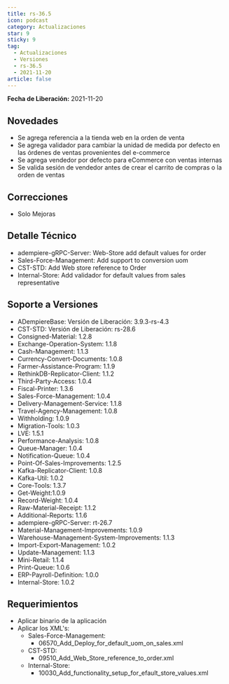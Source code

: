 ```yaml
---
title: rs-36.5
icon: podcast
category: Actualizaciones
star: 9
sticky: 9
tag:
  - Actualizaciones
  - Versiones
  - rs-36.5
  - 2021-11-20
article: false
---
```


**Fecha de Liberación:** 2021-11-20

## Novedades

- Se agrega referencia a la tienda web en la orden de venta
- Se agrega validador para cambiar la unidad de medida por defecto en las órdenes de ventas provenientes del e-commerce
- Se agrega vendedor por defecto para eCommerce con ventas internas
- Se valida sesión de vendedor antes de crear el carrito de compras o la orden de ventas

## Correcciones

- Solo Mejoras

## Detalle Técnico

- adempiere-gRPC-Server: Web-Store add default values for order
- Sales-Force-Management: Add support to conversion uom
- CST-STD: Add Web store reference to Order
- Internal-Store: Add validador for default values from sales representative

## Soporte a Versiones

- ADempiereBase: Versión de Liberación: 3.9.3-rs-4.3
- CST-STD: Versión de Liberación: rs-28.6
- Consigned-Material: 1.2.8
- Exchange-Operation-System: 1.1.8
- Cash-Management: 1.1.3
- Currency-Convert-Documents: 1.0.8
- Farmer-Assistance-Program: 1.1.9
- RethinkDB-Replicator-Client: 1.1.2
- Third-Party-Access: 1.0.4
- Fiscal-Printer: 1.3.6
- Sales-Force-Management: 1.0.4
- Delivery-Management-Service: 1.1.8
- Travel-Agency-Management: 1.0.8
- Withholding: 1.0.9
- Migration-Tools: 1.0.3
- LVE: 1.5.1
- Performance-Analysis: 1.0.8
- Queue-Manager: 1.0.4
- Notification-Queue: 1.0.4
- Point-Of-Sales-Improvements: 1.2.5
- Kafka-Replicator-Client: 1.0.8
- Kafka-Util: 1.0.2
- Core-Tools: 1.3.7
- Get-Weight:1.0.9
- Record-Weight: 1.0.4
- Raw-Material-Receipt: 1.1.2
- Additional-Reports: 1.1.6
- adempiere-gRPC-Server: rt-26.7
- Material-Management-Improvements: 1.0.9
- Warehouse-Management-System-Improvements: 1.1.3
- Import-Export-Management: 1.0.2
- Update-Management: 1.1.3
- Mini-Retail: 1.1.4
- Print-Queue: 1.0.6
- ERP-Payroll-Definition: 1.0.0
- Internal-Store: 1.0.2

## Requerimientos

- Aplicar binario de la aplicación
- Aplicar los XML's:
  - Sales-Force-Management:
    - 06570_Add_Deploy_for_default_uom_on_sales.xml
  - CST-STD:
    - 09510_Add_Web_Store_reference_to_order.xml
  - Internal-Store:
    - 10030_Add_functionality_setup_for_efault_store_values.xml
